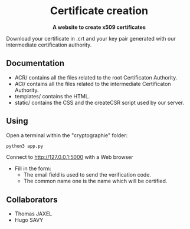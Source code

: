 <div align="center">
  <h1>Certificate creation</h1>
  <p>
    <strong>A website to create x509 certificates</strong>
  </p>
</div>


Download your certificate in .crt and your key pair generated with our intermediate certification authority.

## Documentation

- ACR/ contains all the files related to the root Certificaton Authority.
- ACI/ contains all the files related to the intermediate Certificaton Authority.
- templates/ contains the HTML.
- static/ contains the CSS and the createCSR script used by our server.


## Using

Open a terminal within the "cryptographie" folder:

```bash
python3 app.py
```
Connect to http://127.0.0.1:5000 with a Web browser

- Fill in the form:
  - The email field is used to send the verification code.
  - The common name one is the name which will be certified.

## Collaborators

- Thomas JAXEL
- Hugo SAVY
